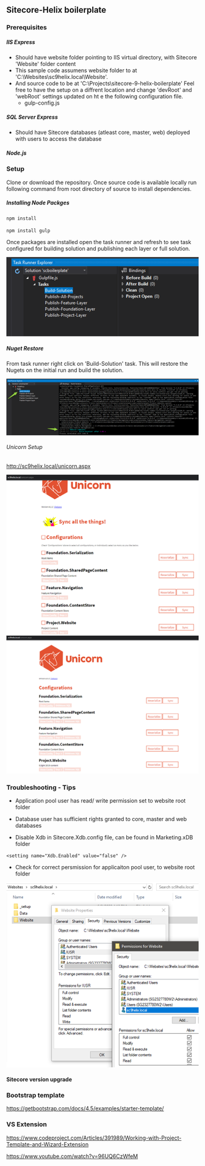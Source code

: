 ## Sitecore-Helix boilerplate  

### Prerequisites

##### IIS Express
  * Should have website folder pointing to IIS virtual directory, with Sitecore 'Website' folder content
  * This sample code assumens website folder to at 'C:\Websites\sc9helix.local\Website'. 
  * And source code to be at 'C:\Projects\sitecore-9-helix-boilerplate'
    Feel free to have the setup on a diffrent location and change 'devRoot' and 'webRoot' settings updated on ht e the following configuration file.
    * gulp-config.js

##### SQL Server Express 
  * Should have Sitecore databases (atleast core, master, web) deployed with users to access the database

##### Node.js

### Setup

Clone or download the repository. Once source code is available locally run following command from root directory of source to install dependencies.

##### Installing Node Packges
```
npm install

npm install gulp
```

Once packages are installed open the task runner and refresh to see task configured for building solution and publishing each layer or full solution.

![Task Runner](docs/images/task-runner.png)

##### Nuget Restore

From task runner right click on 'Build-Solution' task. This will restore the Nugets on the initial run and build the solution.

![Build Task Complete](docs/images/build-task-complete.png)



###### Unicorn Setup

http://sc9helix.local/unicorn.aspx

![Unicorn Start Page](docs/images/unicorn-start-page.png)![Uniorn Ready To Sync](docs/images/uniorn-ready-to-sync.png)


### Troubleshooting - Tips

* Application pool user has read/ write permission set to website root folder

* Database user has sufficient rights granted to core, master and web databases

* Disable Xdb in Sitecore.Xdb.config  file, can be found in Marketing.xDB  folder

```
<setting name="Xdb.Enabled" value="false" />
```

* Check for correct persmission for applicaiton pool user, to website root folder

![Webroot Permissions](docs/images/webroot-permissions.png)

#### Sitecore version upgrade



### Bootstrap template
https://getbootstrap.com/docs/4.5/examples/starter-template/

### VS Extension

https://www.codeproject.com/Articles/391989/Working-with-Project-Template-and-Wizard-Extension

https://www.youtube.com/watch?v=96UQ6CzWfeM
